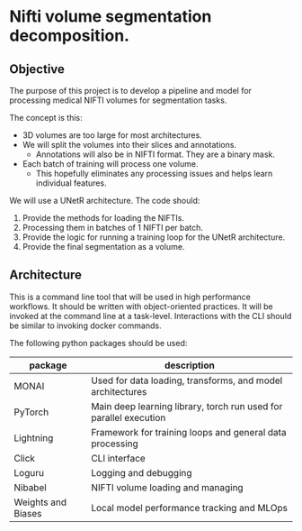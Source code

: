 # Nifti volume segmentation decomposition.

## Objective

The purpose of this project is to develop a pipeline and model for processing medical NIFTI volumes for segmentation tasks.  

The concept is this:

- 3D volumes are too large for most architectures.
- We will split the volumes into their slices and annotations.
  - Annotations will also be in NIFTI format.  They are a binary mask.
- Each batch of training will process one volume.
  - This hopefully eliminates any processing issues and helps learn individual features.

We will use a UNetR architecture.  The code should:

1. Provide the methods for loading the NIFTIs.
2. Processing them in batches of 1 NIFTI per batch.
3. Provide the logic for running a training loop for the UNetR architecture.
4. Provide the final segmentation as a volume.

## Architecture

This is a command line tool that will be used in high performance workflows.  It should be written with object-oriented practices.  It will be invoked at the command line at a task-level.  Interactions with the CLI should be similar to invoking docker commands.

The following python packages should be used:

| package | description |
| --------|------------- |
| MONAI | Used for data loading, transforms, and model architectures|
| PyTorch| Main deep learning library, torch run used for parallel execution |
| Lightning | Framework for training loops and general data processing|
| Click | CLI interface |
| Loguru | Logging and debugging |
| Nibabel| NIFTI volume loading and managing|
| Weights and Biases| Local model performance tracking and MLOps|
